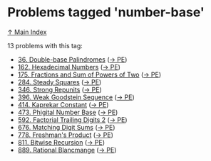 # Problems tagged 'number-base'

[↑ Main Index](../README.md)

13 problems with this tag:

- [36. Double-base Palindromes](../problems/36.md) ([→ PE](https://projecteuler.net/problem=36))
- [162. Hexadecimal Numbers](../problems/162.md) ([→ PE](https://projecteuler.net/problem=162))
- [175. Fractions and Sum of Powers of Two](../problems/175.md) ([→ PE](https://projecteuler.net/problem=175))
- [284. Steady Squares](../problems/284.md) ([→ PE](https://projecteuler.net/problem=284))
- [346. Strong Repunits](../problems/346.md) ([→ PE](https://projecteuler.net/problem=346))
- [396. Weak Goodstein Sequence](../problems/396.md) ([→ PE](https://projecteuler.net/problem=396))
- [414. Kaprekar Constant](../problems/414.md) ([→ PE](https://projecteuler.net/problem=414))
- [473. Phigital Number Base](../problems/473.md) ([→ PE](https://projecteuler.net/problem=473))
- [592. Factorial Trailing Digits 2](../problems/592.md) ([→ PE](https://projecteuler.net/problem=592))
- [676. Matching Digit Sums](../problems/676.md) ([→ PE](https://projecteuler.net/problem=676))
- [778. Freshman's Product](../problems/778.md) ([→ PE](https://projecteuler.net/problem=778))
- [811. Bitwise Recursion](../problems/811.md) ([→ PE](https://projecteuler.net/problem=811))
- [889. Rational Blancmange](../problems/889.md) ([→ PE](https://projecteuler.net/problem=889))
